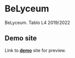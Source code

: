# BeLyceum
BeLyceum. Tablo L4 2019/2022
## Demo site
Link to **[demo](https://pslib-cz.github.io/2021l4web-typographic-library-Adam-Safr)** site for preview.
